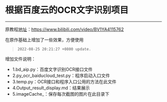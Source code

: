 # 根据百度云的OCR文字识别项目
---
原教程[地址](https://www.bilibili.com/video/BV1YA4115762)：https://www.bilibili.com/video/BV1YA4115762

在原作基础上增加了一些效果，方便使用
>```test
>2022-08-25 20:21:27 +0800 update.
>```

增加文件说明：
- 1.bd_aip.py：百度文字识别OCR接口文件
- 2.py_ocr_baiducloud_test.py：程序启动入口文件
- 3.temp.py：OCR接口和程序入口公用的方法在此文件
- 4.Output_result_display.md：结果展示
- 5.imageCache_：保存每次截图的图片在此目录下


